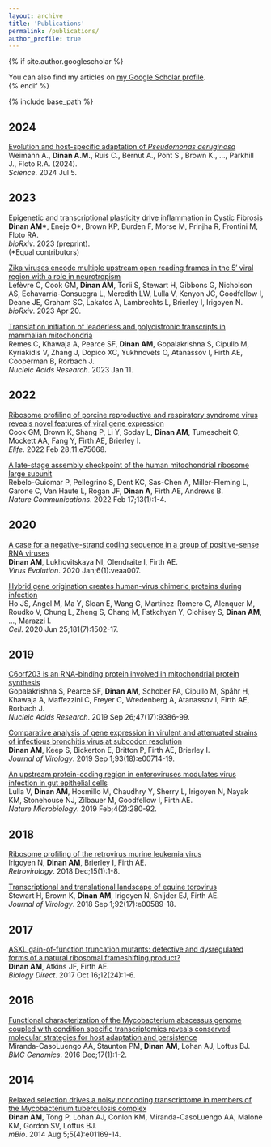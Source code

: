 ```yaml
---
layout: archive
title: 'Publications'
permalink: /publications/
author_profile: true
---
```


{% if site.author.googlescholar %}

  <div class="wordwrap">You can also find my articles on <a href="{{site.author.googlescholar}}">my Google Scholar profile</a>.</div> 
{% endif %}

{% include base_path %}

## 2024

[Evolution and host-specific adaptation of <i>Pseudomonas aeruginosa</i>](https://www.science.org/doi/10.1126/science.adi0908) <br>
Weimann A., **Dinan A.M.**, Ruis C., Bernut A., Pont S., Brown K., …, Parkhill J., Floto R.A. (2024). <br>
_Science_. 2024 Jul 5.

## 2023

[Epigenetic and transcriptional plasticity drive inflammation in Cystic Fibrosis](https://www.biorxiv.org/content/10.1101/2022.10.12.511886v2) <br>
**Dinan AM\***, Eneje O*, Brown KP, Burden F, Morse M, Prinjha R, Frontini M, Floto RA. <br>
*bioRxiv*. 2023 (preprint). <br>
(*Equal contributors)

[Zika viruses encode multiple upstream open reading frames in the 5′ viral region with a role in neurotropism](https://www.biorxiv.org/content/10.1101/112904v2) <br>
Lefèvre C, Cook GM, **Dinan AM**, Torii S, Stewart H, Gibbons G, Nicholson AS, Echavarría-Consuegra L, Meredith LW, Lulla V, Kenyon JC, Goodfellow I, Deane JE, Graham SC, Lakatos A, Lambrechts L, Brierley I, Irigoyen N. <br>
_bioRxiv_. 2023 Apr 20.

[Translation initiation of leaderless and polycistronic transcripts in mammalian mitochondria](https://academic.oup.com/nar/article/51/2/891/6984590) <br>
Remes C, Khawaja A, Pearce SF, **Dinan AM**, Gopalakrishna S, Cipullo M, Kyriakidis V, Zhang J, Dopico XC, Yukhnovets O, Atanassov I, Firth AE, Cooperman B, Rorbach J. <br>
_Nucleic Acids Research_. 2023 Jan 11.

## 2022

[Ribosome profiling of porcine reproductive and respiratory syndrome virus reveals novel features of viral gene expression](https://elifesciences.org/articles/75668) <br>
Cook GM, Brown K, Shang P, Li Y, Soday L, **Dinan AM**, Tumescheit C, Mockett AA, Fang Y, Firth AE, Brierley I. <br>
_Elife_. 2022 Feb 28;11:e75668.

[A late-stage assembly checkpoint of the human mitochondrial ribosome large subunit](https://www.nature.com/articles/s41467-022-28503-5) <br>
Rebelo-Guiomar P, Pellegrino S, Dent KC, Sas-Chen A, Miller-Fleming L, Garone C, Van Haute L, Rogan JF, **Dinan A**, Firth AE, Andrews B.<br>
_Nature Communications_. 2022 Feb 17;13(1):1-4.

## 2020

[A case for a negative-strand coding sequence in a group of positive-sense RNA viruses](https://academic.oup.com/ve/article/6/1/veaa007/5733117) <br>
**Dinan AM**, Lukhovitskaya NI, Olendraite I, Firth AE. <br>
_Virus Evolution_. 2020 Jan;6(1):veaa007.

[Hybrid gene origination creates human-virus chimeric proteins during infection](<https://www.cell.com/cell/fulltext/S0092-8674(20)30630-9>) <br>
Ho JS, Angel M, Ma Y, Sloan E, Wang G, Martinez-Romero C, Alenquer M, Roudko V, Chung L, Zheng S, Chang M, Fstkchyan Y, Clohisey S, **Dinan AM**, ..., Marazzi I. <br>
_Cell_. 2020 Jun 25;181(7):1502-17.

## 2019

[C6orf203 is an RNA-binding protein involved in mitochondrial protein synthesis](https://academic.oup.com/nar/article/47/17/9386/5545367) <br>
Gopalakrishna S, Pearce SF, **Dinan AM**, Schober FA, Cipullo M, Spåhr H, Khawaja A, Maffezzini C, Freyer C, Wredenberg A, Atanassov I, Firth AE, Rorbach J. <br>
_Nucleic Acids Research_. 2019 Sep 26;47(17):9386-99.

[Comparative analysis of gene expression in virulent and attenuated strains of infectious bronchitis virus at subcodon resolution](https://journals.asm.org/doi/10.1128/jvi.00714-19) <br>
**Dinan AM**, Keep S, Bickerton E, Britton P, Firth AE, Brierley I. <br>
_Journal of Virology_. 2019 Sep 1;93(18):e00714-19.

[An upstream protein-coding region in enteroviruses modulates virus infection in gut epithelial cells](https://www.nature.com/articles/s41564-018-0297-1) <br>
Lulla V, **Dinan AM**, Hosmillo M, Chaudhry Y, Sherry L, Irigoyen N, Nayak KM, Stonehouse NJ, Zilbauer M, Goodfellow I, Firth AE. <br>
_Nature Microbiology_. 2019 Feb;4(2):280-92.

## 2018

[Ribosome profiling of the retrovirus murine leukemia virus](https://retrovirology.biomedcentral.com/articles/10.1186/s12977-018-0394-5) <br>
Irigoyen N, **Dinan AM**, Brierley I, Firth AE. <br>
_Retrovirology_. 2018 Dec;15(1):1-8.

[Transcriptional and translational landscape of equine torovirus](https://journals.asm.org/doi/full/10.1128/jvi.00589-18) <br>
Stewart H, Brown K, **Dinan AM**, Irigoyen N, Snijder EJ, Firth AE. <br>
_Journal of Virology_. 2018 Sep 1;92(17):e00589-18.

## 2017

[ASXL gain-of-function truncation mutants: defective and dysregulated forms of a natural ribosomal frameshifting product?](https://biologydirect.biomedcentral.com/articles/10.1186/s13062-017-0195-0) <br>
**Dinan AM**, Atkins JF, Firth AE. <br>
_Biology Direct_. 2017 Oct 16;12(24):1-6.

## 2016

[Functional characterization of the Mycobacterium abscessus genome coupled with condition specific transcriptomics reveals conserved molecular strategies for host adaptation and persistence](https://bmcgenomics.biomedcentral.com/articles/10.1186/s12864-016-2868-y) <br>
Miranda-CasoLuengo AA, Staunton PM, **Dinan AM**, Lohan AJ, Loftus BJ. <br>
_BMC Genomics_. 2016 Dec;17(1):1-2.

## 2014

[Relaxed selection drives a noisy noncoding transcriptome in members of the Mycobacterium tuberculosis complex](https://journals.asm.org/doi/10.1128/mbio.01169-14) <br>
**Dinan AM**, Tong P, Lohan AJ, Conlon KM, Miranda-CasoLuengo AA, Malone KM, Gordon SV, Loftus BJ. <br>
_mBio_. 2014 Aug 5;5(4):e01169-14.
